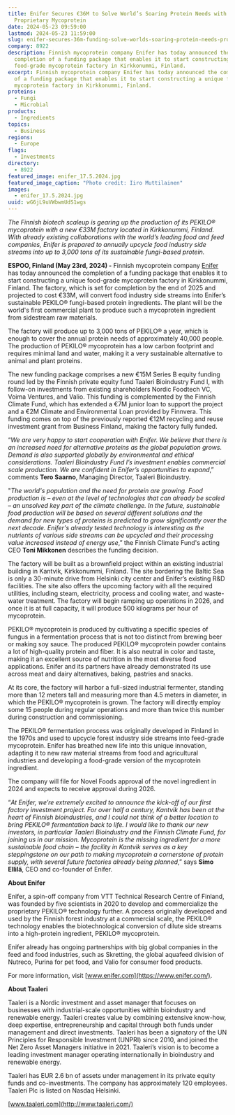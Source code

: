 ```yaml
---
title: Enifer Secures €36M to Solve World’s Soaring Protein Needs with
  Proprietary Mycoprotein
date: 2024-05-23 09:59:00
lastmod: 2024-05-23 11:59:00
slug: enifer-secures-36m-funding-solve-worlds-soaring-protein-needs-proprietary-mycoprotein
company: 8922
description: Finnish mycoprotein company Enifer has today announced the
  completion of a funding package that enables it to start constructing a unique
  food-grade mycoprotein factory in Kirkkonummi, Finland.
excerpt: Finnish mycoprotein company Enifer has today announced the completion
  of a funding package that enables it to start constructing a unique food-grade
  mycoprotein factory in Kirkkonummi, Finland.
proteins:
  - Fungi
  - Microbial
products:
  - Ingredients
topics:
  - Business
regions:
  - Europe
flags:
  - Investments
directory:
  - 8922
featured_image: enifer_17.5.2024.jpg
featured_image_caption: "Photo credit: Iiro Muttilainen"
images:
  - enifer_17.5.2024.jpg
uuid: wG6jL9uVWbwmUdS1wgs
---
```

*The Finnish biotech scaleup is gearing up the production of its PEKILO® mycoprotein with a new €33M factory located in Kirkkonummi, Finland. With already existing collaborations with the world’s leading food and feed companies, Enifer is prepared to annually upcycle food industry side streams into up to 3,000 tons of its sustainable fungi-based protein.*

**ESPOO, Finland (May 23rd, 2024) -** Finnish mycoprotein company [Enifer](https://enifer.com/) has today announced the completion of a funding package that enables it to start constructing a unique food-grade mycoprotein factory in Kirkkonummi, Finland. The factory, which is set for completion by the end of 2025 and projected to cost €33M, will convert food industry side streams into Enifer’s sustainable PEKILO® fungi-based protein ingredients. The plant will be the world's first commercial plant to produce such a mycoprotein ingredient from sidestream raw materials.

The factory will produce up to 3,000 tons of PEKILO® a year, which is enough to cover the annual protein needs of approximately 40,000 people. The production of PEKILO® mycoprotein has a low carbon footprint and requires minimal land and water, making it a very sustainable alternative to animal and plant proteins.

The new funding package comprises a new €15M Series B equity funding round led by the Finnish private equity fund Taaleri Bioindustry Fund I, with follow-on investments from existing shareholders Nordic Foodtech VC, Voima Ventures, and Valio. This funding is complemented by the Finnish Climate Fund, which has extended a €7M junior loan to support the project and a €2M Climate and Environmental Loan provided by Finnvera. This funding comes on top of the previously reported €12M recycling and reuse investment grant from Business Finland, making the factory fully funded.

“*We are very happy to start cooperation with Enifer. We believe that there is an increased need for alternative  proteins as the global population grows. Demand is also supported globally by environmental and ethical considerations. Taaleri Bioindustry Fund I’s investment enables commercial scale production. We are confident in Enifer’s opportunities to expand*,” comments **Tero Saarno**, Managing Director, Taaleri Bioindustry.

"*The world's population and the need for protein are growing. Food production is – even at the level of technologies that can already be scaled – an unsolved key part of the climate challenge. In the future, sustainable food production will be based on several different solutions and the demand for new types of proteins is predicted to grow significantly over the next decade. Enifer's already tested technology is interesting as the nutrients of various side streams can be upcycled and their processing value increased instead of energy use*,” the Finnish Climate Fund's acting CEO **Toni Mikkonen** describes the funding decision.

The factory will be built as a brownfield project within an existing industrial building in Kantvik, Kirkkonummi, Finland. The site bordering the Baltic Sea is only a 30-minute drive from Helsinki city center and Enifer’s existing R&D facilities. The site also offers the upcoming factory with all the required utilities, including steam, electricity, process and cooling water, and waste-water treatment. The factory will begin ramping up operations in 2026, and once it is at full capacity, it will produce 500 kilograms per hour of mycoprotein.

PEKILO® mycoprotein is produced by cultivating a specific species of fungus in a fermentation process that is not too distinct from brewing beer or making soy sauce. The produced PEKILO® mycoprotein powder contains a lot of high-quality protein and fiber. It is also neutral in color and taste, making it an excellent source of nutrition in the most diverse food applications. Enifer and its partners have already demonstrated its use across meat and dairy alternatives, baking, pastries and snacks.

At its core, the factory will harbor a full-sized industrial fermenter, standing more than 12 meters tall and measuring more than 4.5 meters in diameter, in which the PEKILO® mycoprotein is grown. The factory will directly employ some 15 people during regular operations and more than twice this number during construction and commissioning.

The PEKILO® fermentation process was originally developed in Finland in the 1970s and used to upcycle forest industry side streams into feed-grade mycoprotein. Enifer has breathed new life into this unique innovation, adapting it to new raw material streams from food and agricultural industries and developing a food-grade version of the mycoprotein ingredient.

The company will file for Novel Foods approval of the novel ingredient in 2024 and expects to receive approval during 2026.

“*At Enifer, we’re extremely excited to announce the kick-off of our first factory investment project. For over half a century, Kantvik has been at the heart of Finnish bioindustries, and I could not think of a better location to bring PEKILO® fermentation back to life. I would like to thank our new investors, in particular Taaleri Bioindustry and the Finnish Climate Fund, for joining us in our mission. Mycoprotein is the missing ingredient for a more sustainable food chain – the facility in Kantvik serves as a key steppingstone on our path to making mycoprotein a cornerstone of protein supply, with several future factories already being planned*,” says **Simo Ellilä**, CEO and co-founder of Enifer.

**About Enifer**

Enifer, a spin-off company from VTT Technical Research Centre of Finland, was founded by five scientists in 2020 to develop and commercialize the proprietary PEKILO® technology further. A process originally developed and used by the Finnish forest industry at a commercial scale, the PEKILO® technology enables the biotechnological conversion of dilute side streams into a high-protein ingredient, PEKILO® mycoprotein.

Enifer already has ongoing partnerships with big global companies in the feed and food industries, such as Skretting, the global aquafeed division of Nutreco, Purina for pet food, and Valio for consumer food products.

For more information, visit [www.enifer.com](https://www.enifer.com/).

**About Taaleri**

Taaleri is a Nordic investment and asset manager that focuses on businesses with industrial-scale opportunities within bioindustry and renewable energy. Taaleri creates value by combining extensive know-how, deep expertise, entrepreneurship and capital through both funds under management and direct investments. Taaleri has been a signatory of the UN Principles for Responsible Investment (UNPRI) since 2010, and joined the Net Zero Asset Managers initiative in 2021. Taaleri’s vision is to become a leading investment manager operating internationally in bioindustry and renewable energy.

Taaleri has EUR 2.6 bn of assets under management in its private equity funds and co-investments. The company has approximately 120 employees. Taaleri Plc is listed on Nasdaq Helsinki.

[www.taaleri.com](http://www.taaleri.com/)

